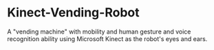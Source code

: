 # Kinect-Vending-Robot
A "vending machine" with mobility and human gesture and voice recognition ability using Microsoft Kinect as the robot's eyes and ears.
